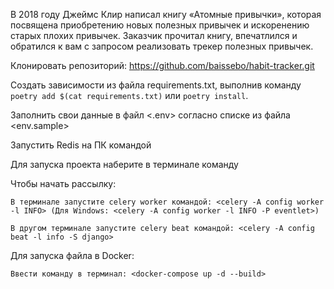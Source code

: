 В 2018 году Джеймс Клир написал книгу «Атомные привычки», которая посвящена приобретению новых полезных привычек и
искоренению старых плохих привычек. Заказчик прочитал книгу, впечатлился и обратился к вам с запросом реализовать трекер
полезных привычек.

Клонировать репозиторий: <https://github.com/baissebo/habit-tracker.git>

Создать зависимости из файла requirements.txt, выполнив команду `poetry add $(cat requirements.txt)`
или `poetry install`.

Заполнить свои данные в файл <.env> согласно списке из файла <env.sample>

Запустить Redis на ПК командой <redis-server>

Для запуска проекта наберите в терминале команду <python manage.py runserver>

Чтобы начать рассылку:

    В терминале запустите celery worker командой: <celery -A config worker -l INFO> (Для Windows: <celery -A config worker -l INFO -P eventlet>)

    В другом терминале запустите celery beat командой: <celery -A config beat -l info -S django>

Для запуска файла в Docker:

    Ввести команду в терминал: <docker-compose up -d --build>